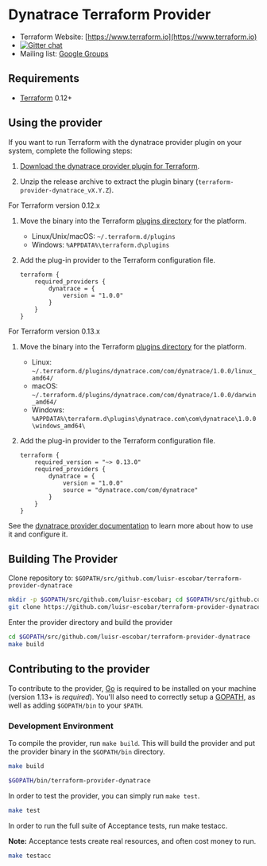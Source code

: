 # Dynatrace Terraform Provider

- Terraform Website: [https://www.terraform.io](https://www.terraform.io)
- [![Gitter chat](https://badges.gitter.im/hashicorp-terraform/Lobby.png)](https://gitter.im/hashicorp-terraform/Lobby)
- Mailing list: [Google Groups](http://groups.google.com/group/terraform-tool)

## Requirements

- [Terraform] 0.12+

## Using the provider

If you want to run Terraform with the dynatrace provider plugin on your system, complete the following steps:

1. [Download the dynatrace provider plugin for Terraform].

1. Unzip the release archive to extract the plugin binary (`terraform-provider-dynatrace_vX.Y.Z`).

For Terraform version 0.12.x

1. Move the binary into the Terraform [plugins directory] for the platform.
    - Linux/Unix/macOS: `~/.terraform.d/plugins`
    - Windows: `%APPDATA%\terraform.d\plugins`

1. Add the plug-in provider to the Terraform configuration file.

    ```hcl
    terraform {
        required_providers {
            dynatrace = {
                version = "1.0.0"
            }
        }
    }
    ```

For Terraform version 0.13.x

1. Move the binary into the Terraform [plugins directory] for the platform.
    - Linux: `~/.terraform.d/plugins/dynatrace.com/com/dynatrace/1.0.0/linux_amd64/`
    - macOS: `~/.terraform.d/plugins/dynatrace.com/com/dynatrace/1.0.0/darwin_amd64/`
    - Windows: `%APPDATA%\terraform.d\plugins\dynatrace.com\com\dynatrace\1.0.0\windows_amd64\`

1. Add the plug-in provider to the Terraform configuration file.

    ```hcl
    terraform {
        required_version = "~> 0.13.0"
        required_providers {
            dynatrace = {
                version = "1.0.0"
                source = "dynatrace.com/com/dynatrace"
            }
        }
    }
    ```

See the [dynatrace provider documentation] to learn more about how to use it and configure it.

## Building The Provider

Clone repository to: `$GOPATH/src/github.com/luisr-escobar/terraform-provider-dynatrace`

```sh
mkdir -p $GOPATH/src/github.com/luisr-escobar; cd $GOPATH/src/github.com/luisr-escobar
git clone https://github.com/luisr-escobar/terraform-provider-dynatrace.git
```

Enter the provider directory and build the provider

```sh
cd $GOPATH/src/github.com/luisr-escobar/terraform-provider-dynatrace
make build
```

## Contributing to the provider

To contribute to the provider, [Go](http://www.golang.org) is required to be installed on your machine (version 1.13+ is *required*). You'll also need to correctly setup a [GOPATH](http://golang.org/doc/code.html#GOPATH), as well as adding `$GOPATH/bin` to your `$PATH`.

### Development Environment

To compile the provider, run `make build`. This will build the provider and put the provider binary in the `$GOPATH/bin` directory.

```sh
make build

$GOPATH/bin/terraform-provider-dynatrace
```

In order to test the provider, you can simply run `make test`.

```sh
make test
```

In order to run the full suite of Acceptance tests, run make testacc.

**Note:** Acceptance tests create real resources, and often cost money to run.

```sh
make testacc
```

[Terraform]: https://www.terraform.io/downloads.html
[Go]: https://golang.org/doc/install
[Download and install Terraform for your system]: https://www.terraform.io/intro/getting-started/install.html
[Download the dynatrace provider plugin for Terraform]: https://github.com/luisr-escobar/terraform-provider-dynatrace/releases
[plugins directory]: https://www.terraform.io/docs/configuration/providers.html#third-party-plugins
[API token]: https://www.dynatrace.com/support/help/dynatrace-api/basics/dynatrace-api-authentication/
[dynatrace provider documentation]: ./docs/index.md